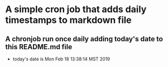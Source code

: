 A simple cron job that adds daily timestamps to markdown file
============================================================
## A chronjob run once daily adding today's date to this README.md file
* today's date is Mon Feb 18 13:38:14 MST 2019
